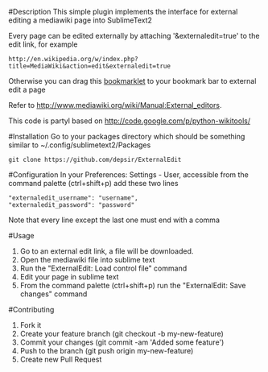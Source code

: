 #Description
This simple plugin implements the interface for external editing a mediawiki page into SublimeText2

Every page can be edited externally by attaching '&externaledit=true' to the edit link, for example

    http://en.wikipedia.org/w/index.php?title=MediaWiki&action=edit&externaledit=true

Otherwise you can drag this <a href="javascript:location=location+'?action=edit&externaledit=true';)">bookmarklet</a> to your bookmark bar to external edit a page

Refer to http://www.mediawiki.org/wiki/Manual:External_editors.

This code is partyl based on http://code.google.com/p/python-wikitools/

#Installation
Go to your packages directory which should be something similar to ~/.config/sublimetext2/Packages

    git clone https://github.com/depsir/ExternalEdit

#Configuration
In your Preferences: Settings - User, accessible from the command palette (ctrl+shift+p) add these two lines

    "externaledit_username": "username",
    "externaledit_password": "password"

Note that every line except the last one must end with a comma

#Usage
1. Go to an external edit link, a file will be downloaded.
1. Open the mediawiki file into sublime text
1. Run the "ExternalEdit: Load control file" command
1. Edit your page in sublime text
1. From the command palette (ctrl+shift+p) run the "ExternalEdit: Save changes" command

#Contributing
1. Fork it
1. Create your feature branch (git checkout -b my-new-feature)
1. Commit your changes (git commit -am 'Added some feature')
1. Push to the branch (git push origin my-new-feature)
1. Create new Pull Request

